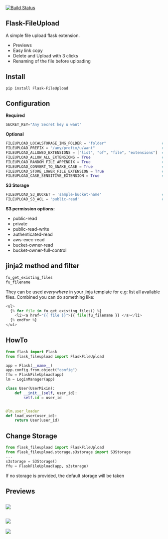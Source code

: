 [![Build Status](https://travis-ci.org/Speedy1991/Flask-FileUpload.svg?branch=master)](https://travis-ci.org/Speedy1991/Flask-FileUpload)

Flask-FileUpload
----------------

A simple file upload flask extension.

- Previews
- Easy link copy
- Delete and Upload with 3 clicks
- Renaming of the file before uploading

Install
-------

```pip install Flask-FileUpload```

Configuration
-------------
__Required__
```python
SECRET_KEY="Any Secret key u want"
```

__Optional__

```python
FILEUPLOAD_LOCALSTORAGE_IMG_FOLDER = "folder"                         # Where to store the images if used the default LocalStorage
FILEUPLOAD_PREFIX = "/any/prefix/u/want"                              # Blueprint prefix
FILEUPLOAD_ALLOWED_EXTENSIONS = ["list", "of", "file", "extensions"]  # Allow only these extensions
FILEUPLOAD_ALLOW_ALL_EXTENSIONS = True                                # Allow all extensions (False)
FILEUPLOAD_RANDOM_FILE_APPENDIX = True                                # Append a random 6 hash string to selected file (False)
FILEUPLOAD_CONVERT_TO_SNAKE_CASE = True                               # Converts filenames to snake_case (False)
FILEUPLOAD_STORE_LOWER_FILE_EXTENSION = True                          # Lowers fileextension before storing (False)
FILEUPLOAD_CASE_SENSITIVE_EXTENSION = True                            # Case sensitive checks on allowed file extensions (False)
```

__S3 Storage__
```python
FILEUPLOAD_S3_BUCKET = 'sample-bucket-name'                           # name of the S3 bucket
FILEUPLOAD_S3_ACL = 'public-read'                                     # S3 permission
```

__S3 permission options:__

- public-read
- private
- public-read-write
- authenticated-read
- aws-exec-read
- bucket-owner-read
- bucket-owner-full-control


jinja2 method and filter 
------------------------
 
```python 
fu_get_existing_files 
fu_filename 
```` 
They can be used _everywhere_ in your jinja template for e.g: list all available files. Combined you can do something like: 
 
```python 
<ul> 
  {% for file in fu_get_existing_files() %} 
    <li><a href="{{ file }}">{{ file|fu_filename }} </a></li> 
  {% endfor %} 
</ul> 
``` 
 
HowTo
-----
```python
from flask import Flask
from flask_fileupload import FlaskFileUpload

app = Flask(__name__)
app.config.from_object("config")
ffu = FlaskFileUpload(app)
lm = LoginManager(app)

class User(UserMixin):
    def __init__(self, user_id):
        self.id = user_id


@lm.user_loader
def load_user(user_id):
    return User(user_id)
```

Change Storage
--------------

```python
from flask_fileupload import FlaskFileUpload
from flask_fileupload.storage.s3storage import S3Storage
...
s3storage = S3Storage()
ffu = FlaskFileUpload(app, s3storage)
```

If no storage is provided, the default storage will be taken

Previews
--------

![](https://github.com/Speedy1991/Flask-FileUpload/blob/master/doc/img/overview.png)
----
![](https://github.com/Speedy1991/Flask-FileUpload/blob/master/doc/img/sort_and_searchable.png)
----
![](https://github.com/Speedy1991/Flask-FileUpload/blob/master/doc/img/zoom.png)

